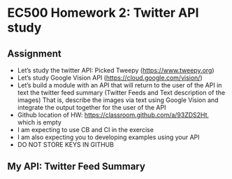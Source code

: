 # EC500 Homework 2: Twitter API study

## Assignment
* Let’s study the twitter API:  Picked Tweepy
(https://www.tweepy.org)
* Let’s study Google Vision API
(https://cloud.google.com/vision/)
* Let’s build a module with an API that will return to the user of the API in text the twitter feed summary (Twitter Feeds and Text description of the images)
That is, describe the images via text using Google Vision and integrate the output together for the user of the API
* Github location of HW: https://classroom.github.com/a/93ZDS2Ht, which is empty
* I am expecting to use CB and CI in the exercise
* I am also expecting you to developing examples using your API
* DO NOT STORE KEYS IN GITHUB

## My API: Twitter Feed Summary
